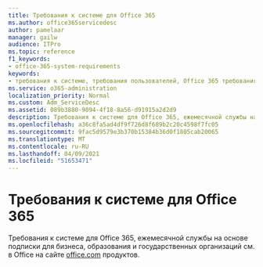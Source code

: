 ```yaml
---
title: Требования к системе для Office 365
ms.author: office365servicedesc
author: pamelaar
manager: gailw
audience: ITPro
ms.topic: reference
f1_keywords:
- office-365-system-requirements
keywords:
- требования к системе, требования пользователей, Office 365 требования к системе
ms.service: o365-administration
localization_priority: Normal
ms.custom: Adm_ServiceDesc
ms.assetid: 089b3880-9094-4f18-8a56-d91915a2d2d9
description: Требования к системе для Office 365, ежемесячной службы на основе подписки для бизнеса, образования и государственных организаций см. в Office на сайте office.com продуктов.
ms.openlocfilehash: a36c8fa5ad4df9f726d8f689b2c20c4598f7fc05
ms.sourcegitcommit: 9fac5d9579e3b370b15384b36d0f1805cab20065
ms.translationtype: MT
ms.contentlocale: ru-RU
ms.lasthandoff: 04/09/2021
ms.locfileid: "51653471"
---
```

# <a name="office-365-system-requirements"></a>Требования к системе для Office 365

Требования к системе для Office 365, ежемесячной службы на основе подписки для бизнеса, образования и государственных организаций см. в Office на сайте [office.com](https://go.microsoft.com/fwlink/?LinkID=509817&amp;clcid=0x409) продуктов. [](https://go.microsoft.com/fwlink/?LinkID=626095&amp;clcid=0x409) 
  

